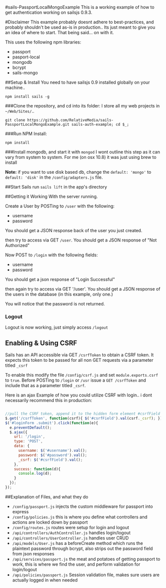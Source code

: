 #sails-PassportLocalMongoExample
This is a working example of how to get authentication working on sailsjs 0.9.3.

#Disclaimer
This example probably doesnt adhere to best-practices, and probably shouldn't be used as-is in production.. Its just meant to give you an idea of where to start.
That being said... on with it.

This uses the following npm libraries:

- passport
- pasport-local
- mongodb
- bcrypt
- sails-mongo

##Setup & Install
You need to have sailsjs 0.9 installed globally on your machine..

`npm install sails -g`

###Clone the repository, and cd into its folder:
I store all my web projects in `~/Web/Sites/`..

`git clone https://github.com/RelativeMedia/sails-PassportLocalMongoExample.git sails-auth-example; cd $_;`

###Run NPM Install:

`npm install`

###Install mongodb, and start it with `mongod`
I wont outline this step as it can vary from system to system. For me (on osx 10.8) it was just using brew to install

**Note:** if you want to use disk based db, change the `default: 'mongo'` to `default: 'disk'` in the  `/config/adapters.js` file.

##Start Sails
run `sails lift` in the app's directory

##Getting it Working
With the server running.

Create a User by POSTing to `/user` with the following:

- username
- password

You should get a JSON response back of the user you just created.

then try to access via GET `/user`. You should get a JSON response of "Not Authorized"

Now POST to `/login` with the following fields:

- username
- password

You should get a json response of "Login Successful"

then again try to access via GET '/user'. You should get a JSON response of the users in the database (in this example, only one.)

You will notice that the password is not returned.

### Logout
Logout is now working, just simply access `/logout`


## Enabling & Using CSRF
Sails has an API accessible via GET `/csrfToken` to obtain a CSRF token. It expects this token to be passed for all non GET requests via a parameter titled `_csrf`

To enable this modify the file `/config/csrf.js` and set `module.exports.csrf` to `true`.
Before POSTing to `/login` or `/usr` issue a `GET /csrfToken` and include that as a parameter titled `_csrf`.

Here is an ajax Example of how you could utilize CSRF with login.. i dont necessarily recommend this in production:

```javascript

//pull the CSRF token, append it to the hidden form element #csrfField
$.get('/csrfToken', function(csrf){ $('#csrfField').val(csrf._csrf); });
$('#loginForm .submit').click(function(e){
  e.preventDefault();
  $.ajax({
    url: '/login',
    type: 'POST',
    data: {
      username: $('#username').val();
      password: $('#password').val();
      _csrf: $('#csrfField').val();
    },
    success: function(d){
      console.log(d);
    }
  });
});
```

##Explanation of Files, and what they do

- `/config/passport.js` injects the custom middleware for passport into express
- `/config/policies.js` this is where you define what controllers and actions are locked down by passport
- `/config/routes.js` routes were setup for login and logout
- `/api/controllers/AuthController.js` handles login/logout
- `/api/controllers/UserController.js` handles user CRUD
- `/api/models/User.js` has a beforeCreate method which runs the plaintext password through bcrypt, also strips out the password field from json responses
- `/api/services/passport.js` the meat and potatoes of getting passport to work, this is where we find the user, and perform validation for login/logout
- `/api/policies/passport.js` Session validation file, makes sure users are actually logged in when needed
